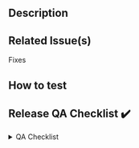 ## Description

<!-- Describe your changes in detail -->

## Related Issue(s)

<!-- List the issue(s) this PR solves -->

Fixes

## How to test

<!-- Provide steps to test this PR -->

## Release QA Checklist ✔️

<!-- Please carefully check through the following checklist. Un-check items from the following, if you are unsure.-->

<details>
  <summary>QA Checklist </summary>

## [Priority: High] Functional Testing

-   [x] Test all links to make sure they are working correctly
-   [x] Verify that all forms (sales, support, docs feedback) are functioning properly and data is being captured correctly
-   [x] Check all buttons and calls-to-action to ensure they are leading to the correct pages
-   [x] Ensure that the website is mobile responsive and functions appropriately on different devices
-   [x] Please make sure that page is best for Light/Dark Mode. ⇒ Text/Media Changes

## [Priority: High] Content Testing

-   [x] Check all website copies for accuracy and spelling/grammar errors
-   [x] Verify that all images and videos are displaying properly
-   [x] Ensure that all downloadable files are working correctly
-   [x] Check that all external links are functioning properly

## [Priority: Medium] Performance Testing

-   [x] Try to use optimal media assets. ([Decision Record - How To](https://github.com/gitpod-io/website/blob/main/docs/adr/0003-optimal-assets-format.md))
-   [x] Test website load times to ensure that the website is loading quickly
-   [x] Verify that the website can handle high traffic volumes without crashing
-   [x] Check that all website functionality is working properly under heavy load
-   [x] Perform cross-browser testing to ensure that the website works properly on all major browsers (Google Chrome, Firefox, Edge)

## [Priority: Medium] Accessibility Testing

-   [x] Ensure that the website meets basic accessibility guidelines.
-   [x] Test that users with disabilities can easily navigate and use the website
-   [x] Verify that all website content can be accessed using assistive technologies

By including these key items in your website release QA checklist, you can ensure that your website is fully functional, user-friendly, and meets your business requirements.

## Security Testing

> **Note**:💡 If we are changing something related to cookies, data storing, or analytics.

-   [x] Verify that the website is HTTPS secure and that there are no security vulnerabilities
-   [x] Ensure that all sensitive data is being stored and transmitted securely

</details>
